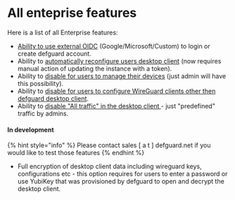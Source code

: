 # All enteprise features

Here is a list of all Enterprise features:

* [Ability to use external OIDC](external-openid-providers.md) (Google/Microsoft/Custom) to login or create defguard account.
* Ability to [automatically reconfigure users desktop client](automatic-real-time-desktop-client-configuration.md) (now requires manual action of updating the instance with a token).
* Ability to [disable for users to manage their devices](behavior-customization.md#disable-for-users-to-manage-their-devices) (just admin will have this possibility).
* Ability to [disable for users to configure WireGuard clients other then defguard desktop client](behavior-customization.md#disable-ability-to-configure-other-vpn-clients-then-defguard-desktop-client).
* Ability to [disable "All traffic" in the desktop client ](behavior-customization.md#disable-all-traffic-option-in-the-desktop-client)- just "predefined" traffic by admins.

#### In development

{% hint style="info" %}
Please contact sales \[ a t ] defguard.net if you would like to test those features
{% endhint %}

* Full encryption of desktop client data including wireguard keys, configurations etc - this option requires for users to enter a password or use YubiKey that was provisioned by defguard to open and decrypt the desktop client.
